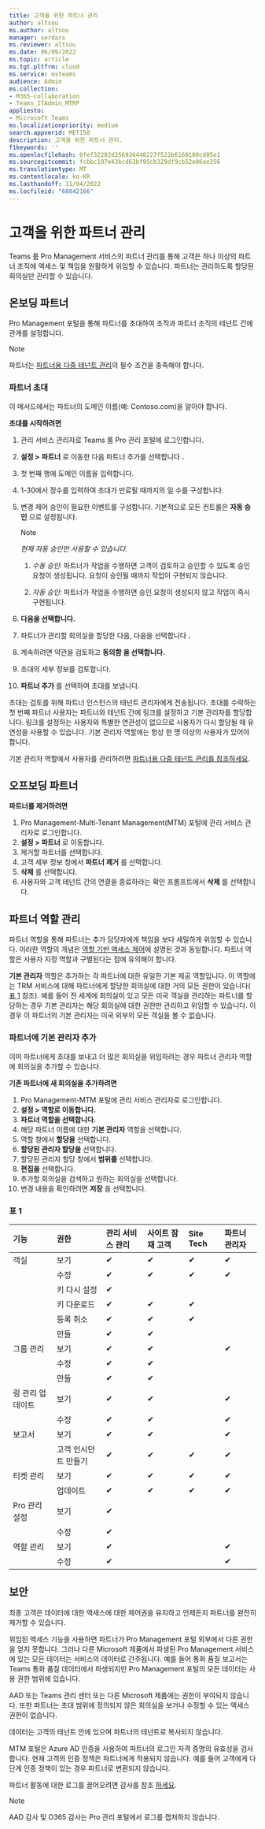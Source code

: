 ```yaml
---
title: 고객을 위한 파트너 관리
author: altsou
ms.author: altsou
manager: serdars
ms.reviewer: altsou
ms.date: 06/09/2022
ms.topic: article
ms.tgt.pltfrm: cloud
ms.service: msteams
audience: Admin
ms.collection:
- M365-collaboration
- Teams_ITAdmin_MTRP
appliesto:
- Microsoft Teams
ms.localizationpriority: medium
search.appverid: MET150
description: 고객을 위한 파트너 관리.
f1keywords: ''
ms.openlocfilehash: 0fef32202d256926448227f522b6160100cd05e1
ms.sourcegitcommit: fcbbc197e43bcd63bf95cb329df9cb52e06ee356
ms.translationtype: MT
ms.contentlocale: ko-KR
ms.lasthandoff: 11/04/2022
ms.locfileid: "68842166"
---
```

# <a name="partner-management-for-customers"></a>고객을 위한 파트너 관리

Teams 룸 Pro Management 서비스의 파트너 관리를 통해 고객은 하나 이상의 파트너 조직에 액세스 및 책임을 원활하게 위임할 수 있습니다. 파트너는 관리하도록 할당된 회의실만 관리할 수 있습니다.

## <a name="on-boarding-partners"></a>온보딩 파트너
   Pro Management 포털을 통해 파트너를 초대하여 조직과 파트너 조직의 테넌트 간에 관계를 설정합니다.
   
> [!NOTE]
> 파트너는 [파트너용 다중 테넌트 관리](multi-tenant-management-partner.md)의 필수 조건을 충족해야 합니다.

### <a name="invitation-to-partner"></a>파트너 초대

   이 메서드에서는 파트너의 도메인 이름(예: Contoso.com)을 알아야 합니다.

**초대를 시작하려면** 

1. 관리 서비스 관리자로 Teams 룸 Pro 관리 포털에 로그인합니다.
1. **설정 >** **파트너** 로 이동한 다음 파트너 추가를 선택합니다 **.**
1. 첫 번째 행에 도메인 이름을 입력합니다.
1. 1-30에서 정수를 입력하여 초대가 만료될 때까지의 일 수를 구성합니다.
1. 변경 제어 승인이 필요한 이벤트를 구성합니다. 기본적으로 모든 컨트롤은 **자동 승인** 으로 설정됩니다.

   > [!NOTE]
   > *현재 자동 승인만 사용할 수 있습니다.*
   > 
   >  1.  *수동 승인:* 파트너가 작업을 수행하면 고객이 검토하고 승인할 수 있도록 승인 요청이 생성됩니다. 요청이 승인될 때까지 작업이 구현되지 않습니다.
   >  
   >  1. *자동 승인:* 파트너가 작업을 수행하면 승인 요청이 생성되지 않고 작업이 즉시 구현됩니다.
     
1. **다음을 선택합니다.**
1. 파트너가 관리할 회의실을 할당한 다음, 다음을 선택합니다 **.**
1. 계속하려면 약관을 검토하고 **동의함 을 선택합니다.**
1. 초대의 세부 정보를 검토합니다.
1. **파트너 추가** 를 선택하여 초대를 보냅니다.

초대는 검토를 위해 파트너 인스턴스의 테넌트 관리자에게 전송됩니다. 초대를 수락하는 첫 번째 파트너 사용자는 파트너와 테넌트 간에 링크를 설정하고 기본 관리자를 할당합니다. 링크를 설정하는 사용자와 특별한 연관성이 없으므로 사용자가 다시 할당될 때 유연성을 사용할 수 있습니다. 기본 관리자 역할에는 항상 한 명 이상의 사용자가 있어야 합니다.

기본 관리자 역할에서 사용자를 관리하려면 [파트너용 다중 테넌트 관리를 참조하세요](multi-tenant-management-partner.md).

## <a name="off-boarding-partners"></a>오프보딩 파트너

**파트너를 제거하려면**

1. Pro Management-Multi-Tenant Management(MTM) 포털에 관리 서비스 관리자로 로그인합니다.
1. **설정 > 파트너** 로 이동합니다.
1. 제거할 파트너를 선택합니다.
1. 고객 세부 정보 창에서 **파트너 제거** 를 선택합니다.
1. **삭제** 를 선택합니다. 
1. 사용자와 고객 테넌트 간의 연결을 종료하라는 확인 프롬프트에서 **삭제** 를 선택합니다.

## <a name="managing-partner-roles"></a>파트너 역할 관리

파트너 역할을 통해 파트너는 추가 담당자에게 책임을 보다 세밀하게 위임할 수 있습니다. 이러한 역할의 개념은 [역할 기반 액세스 제어](microsoft-teams-rooms-premium-rbac.md)에 설명된 것과 동일합니다. 파트너 역할은 사용자 지정 역할과 구별된다는 점에 유의해야 합니다. 

**기본 관리자** 역할은 추가하는 각 파트너에 대한 유일한 기본 제공 역할입니다. 이 역할에는 TRM 서비스에 대해 파트너에게 할당한 회의실에 대한 거의 모든 권한이 있습니다( [표 1](#table-1) 참조). 예를 들어 전 세계에 회의실이 있고 모든 미국 객실을 관리하는 파트너를 할당하는 경우 기본 관리자는 해당 회의실에 대한 권한만 관리하고 위임할 수 있습니다. 이 경우 이 파트너의 기본 관리자는 미국 외부의 모든 객실을 볼 수 없습니다. 

### <a name="adding-primary-admins-to-partner"></a>파트너에 기본 관리자 추가

이미 파트너에게 초대를 보내고 더 많은 회의실을 위임하려는 경우 파트너 관리자 역할에 회의실을 추가할 수 있습니다.

**기존 파트너에 새 회의실을 추가하려면**

1. Pro Management-MTM 포털에 관리 서비스 관리자로 로그인합니다.
1. **설정 > 역할로 이동합니다.**
1. **파트너 역할을 선택합니다.** 
1. 해당 파트너 이름에 대한 **기본 관리자** 역할을 선택합니다.
1. 역할 창에서 **할당을** 선택합니다.
1. **할당된 관리자 할당을** 선택합니다.
1. 할당된 관리자 할당 창에서 **범위를** 선택합니다.
1. **편집을** 선택합니다.
1. 추가할 회의실을 검색하고 원하는 회의실을 선택합니다.
1. 변경 내용을 확인하려면 **저장** 을 선택합니다.

### <a name="table-1"></a>표 1

|기능|권한|**관리 서비스 관리**|**사이트 잠재 고객**|**Site Tech**|**파트너 관리자**|
| :- | :- | :- | :- | :- | :- |
|객실|보기| &#10004;|&#10004;|&#10004;|&#10004;|
||수정|&#10004;|&#10004;|&#10004;|&#10004;|
||키 다시 설정|&#10004;||||
||키 다운로드|&#10004;|&#10004;|&#10004;||
||등록 취소|&#10004;|&#10004;|&#10004;||
||만들 |&#10004;|&#10004;|||
|그룹 관리|보기|&#10004;|&#10004;||&#10004;|
||수정|&#10004;|&#10004;|||
||만들 |&#10004;|&#10004;|||
|링 관리 업데이트|보기|&#10004;|&#10004;||&#10004;|
||수정|&#10004;|&#10004;||&#10004;|
|보고서|보기|&#10004;|&#10004;||&#10004;|
||고객 인시던트 만들기|&#10004;|&#10004;|&#10004;|&#10004;|
|티켓 관리|보기|&#10004;|&#10004;|&#10004;|&#10004;|
||업데이트|&#10004;|&#10004;|&#10004;|&#10004;|
|Pro 관리 설정|보기|&#10004;||||
||수정|&#10004;||||
|역할 관리|보기 |&#10004;|||&#10004;|
||수정|&#10004;|||&#10004;|

## <a name="security"></a>보안

최종 고객은 데이터에 대한 액세스에 대한 제어권을 유지하고 언제든지 파트너를 완전히 제거할 수 있습니다. 

위임된 액세스 기능을 사용하면 파트너가 Pro Management 포털 외부에서 다른 권한을 얻지 못합니다. 그러나 다른 Microsoft 제품에서 파생된 Pro Management 서비스에 있는 모든 데이터는 서비스의 데이터로 간주됩니다. 예를 들어 통화 품질 보고서는 Teams 통화 품질 데이터에서 파생되지만 Pro Management 포털의 모든 데이터는 사용 권한 범위에 있습니다. 

AAD 또는 Teams 관리 센터 또는 다른 Microsoft 제품에는 권한이 부여되지 않습니다. 또한 파트너는 초대 범위에 정의되지 않은 회의실을 보거나 수정할 수 있는 액세스 권한이 없습니다. 

데이터는 고객의 테넌트 안에 있으며 파트너의 테넌트로 복사되지 않습니다. 

MTM 포털은 Azure AD 인증을 사용하여 파트너의 로그인 자격 증명의 유효성을 검사합니다. 현재 고객의 인증 정책은 파트너에게 적용되지 않습니다. 예를 들어 고객에게 다단계 인증 정책이 있는 경우 파트너로 변환되지 않습니다. 

파트너 활동에 대한 로그를 끌어오려면 감사를 참조 [하세요](multi-tenant-auditing.md). 

> [!NOTE]
> AAD 감사 및 O365 감사는 Pro 관리 포털에서 로그를 캡처하지 않습니다. 
